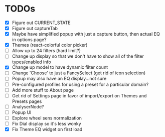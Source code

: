 # TODOs
- [x] Figure out CURRENT_STATE
- [x] Figure out captureTab
- [x] Maybe have simplified popup with just a capture button, then actual EQ in options page?
- [x] Themes (react-colorful color picker)
- [ ] Allow up to 24 filters (hard limit?)
- [ ] Change up display so that we don't have to show all of the filter types/enabled info
- [x] Change up model to have dynamic filter count
- [ ] Change 'Choose' to just a FancySelect (get rid of icon selection)
- [ ] Popup may also have an EQ display...not sure
- [ ] Pre-configured profiles for using a preset for a particular domain?
- [ ] Add more stuff to About page
- [ ] Get rid of Settings page in favor of import/export on Themes and Presets pages
- [ ] AnalyserNode?
- [ ] Popup UI
- [ ] Explore wheel sens normalization
- [ ] Fix Dial display so it's less wonky
- [x] Fix Theme EQ widget on first load
